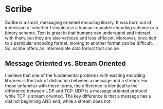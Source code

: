 # Scribe

Scribe is a small, messaging oriented encoding library.  It was born out of 
indecision of whether I should use a human-readable encoding scheme or
a binary scheme.   Text is great in that humans can understand and interact
with them, but they are also verbose and less efficient.  Moreover, once tied 
to a particular encoding format, moving to another format can be difficult.  
So, scribe offers an intermediate data format that can be 

## Message Oriented vs. Stream Oriented

I believe that one of the fundamental problems with existing encoding libraries
is the lack of distinction between a message and a stream.  For those unfamiliar
with these terms, the difference is identical to the difference between UDP
and TCP.  UDP is a message oriented protocol while TCP is stream oriented.
The key difference is that a message has a distinct beginning AND end, while
a stream does not.

